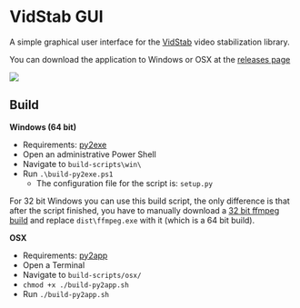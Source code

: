 # VidStab GUI

A simple graphical user interface for the [VidStab](https://github.com/georgmartius/vid.stab) video stabilization library.

You can download the application to Windows or OSX at the [releases page](https://github.com/hlorand/vidstabgui/releases)

![](https://raw.githubusercontent.com/hlorand/vidstabgui/assets/screenshot.gif)

## Build

**Windows (64 bit)**

- Requirements: [py2exe](https://pypi.org/project/py2exe/)
- Open an administrative Power Shell
- Navigate to `build-scripts\win\`
- Run `.\build-py2exe.ps1`
	- The configuration file for the script is: `setup.py`

For 32 bit Windows you can use this build script, the only difference is that after the script finished, you have to manually download a [32 bit ffmpeg build](https://github.com/advancedfx/ffmpeg.zeranoe.com-builds-mirror/releases/tag/20200915) and replace `dist\ffmpeg.exe` with it (which is a 64 bit build).

**OSX**

- Requirements: [py2app](https://pypi.org/project/py2app/)
- Open a Terminal
- Navigate to `build-scripts/osx/`
- `chmod +x ./build-py2app.sh`
- Run `./build-py2app.sh`
